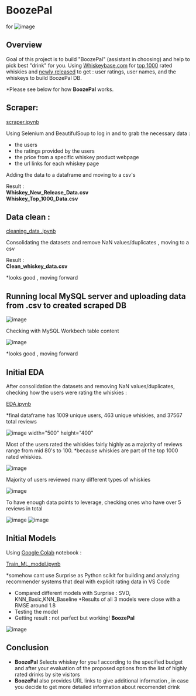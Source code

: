# **BoozePal**
for ![image](https://www.whiskybase.com/images/logos/default@2x.png)
## Overview

Goal of this project is to build "BoozePal" (assistant in choosing) and help to pick best "drink" for you.
Using [Whiskeybase.com](https://www.whiskybase.com) for [top 1000](https://www.whiskybase.com/whiskies/top1000) rated whiskies and [newly released](https://www.whiskybase.com/whiskies/new-releases) to get : user ratings, user names, and the whiskeys to build BoozePal DB.

*Please see below for how **BoozePal** works.

## Scraper:

[scraper.ipynb](//github.com/7ev3r/Midterm_assignment_v2/blob/742bc3a1980443d46c188bf2093d426414c8c162/scraper.ipynb)

Using Selenium and BeautifulSoup to log in and to grab the necessary data :
- the users
- the ratings provided by the users
- the price from a specific whiskey product webpage
- the url links for each whiskey page

Adding the data to a dataframe and moving to a csv's

Result :  
**Whiskey_New_Release_Data.csv**  
**Whiskey_Top_1000_Data.csv**

## Data clean :

[cleaning_data .ipynb](https://github.com/7ev3r/Midterm_assignment_v2/blob/742bc3a1980443d46c188bf2093d426414c8c162/cleaning_data%20.ipynb)

Consolidating the datasets and remove NaN values/duplicates , moving to a csv

Result :  
**Clean_whiskey_data.csv**

*looks good , moving forward

## Running local MySQL server and uploading data from .csv to created scraped DB

![image](https://github.com/7ev3r/Midterm_assignment_v2/blob/742bc3a1980443d46c188bf2093d426414c8c162/Images/XAMMP_mysql_server.jpeg)

Checking with MySQL Workbech table content

![image](https://github.com/7ev3r/Midterm_assignment_v2/blob/742bc3a1980443d46c188bf2093d426414c8c162/Images/View%20table%20contents%20in%20Mysql%20workbench.jpeg)

*looks good , moving forward


## Initial EDA

After consolidation the datasets and removing NaN values/duplicates, checking how the users were rating the whiskies :

[EDA.ipynb](https://github.com/7ev3r/Midterm_assignment_v2/blob/742bc3a1980443d46c188bf2093d426414c8c162/EDA.ipynb)

*final dataframe has 1009 unique users, 463 unique whiskies, and 37567 total reviews

![image width="500" height="400"](https://github.com/7ev3r/Midterm_assignment_v2/blob/742bc3a1980443d46c188bf2093d426414c8c162/Images/df_screen.jpeg)

Most of the users rated the whiskies fairly highly as a majority of reviews range from mid 80's to 100. 
*because whiskies are part of the top 1000 rated whiskies.

![image](https://github.com/7ev3r/Midterm_assignment_v2/blob/be5d36c8a01d5fc2d564a94a7a2a77f67240d2cf/Images/Ratings.png)

Majority of users reviewed many different types of whiskies

![image](https://github.com/7ev3r/Midterm_assignment_v2/blob/be5d36c8a01d5fc2d564a94a7a2a77f67240d2cf/Images/Num_of_Reviews_by_IDs.png)

To have enough data points to leverage, checking ones who have over 5 reviews in total

![image](https://github.com/7ev3r/Midterm_assignment_v2/blob/be5d36c8a01d5fc2d564a94a7a2a77f67240d2cf/Images/Num_of_Reviews_by_WID.png)
![image](https://github.com/7ev3r/Midterm_assignment_v2/blob/be5d36c8a01d5fc2d564a94a7a2a77f67240d2cf/Images/Num_of_Reviews_by_count_IDs.png)

## Initial Models

Using [Google Colab](https://colab.research.google.com/drive/1ePdNEIjuDbF8JMM9RPl9X-yOfEBSdxp0#scrollTo=t7MW5F3WghyP) notebook :

[Train_ML_model.ipynb](https://github.com/7ev3r/Midterm_assignment_v2/blob/d6806a113699a518bcd3b0573d9b4a3cc8263724/Train_ML_model.ipynb)

*somehow cant use Surprise as Python scikit for building and analyzing recommender systems that deal with explicit rating data in VS Code

- Compared different models with Surprise : SVD, KNN_Basic,KNN_Baseline
*Results of all 3 models were close with a RMSE around 1.8
- Testing the model
- Getting result : not perfect but working! **BoozePal**   

![image](https://github.com/7ev3r/Midterm_assignment_v2/blob/807fde58d774d3384a94881c29f911ee2babab40/Images/Recomendation_1.png)

## Conclusion

- **BoozePal**  Selects whiskey for you ! according to the specified budget and after your evaluation of the proposed options from the list of highly rated drinks by site visitors
- **BoozePal** also provides URL links to give additional information , in case you decide to get more detailed information about recomendet drink
